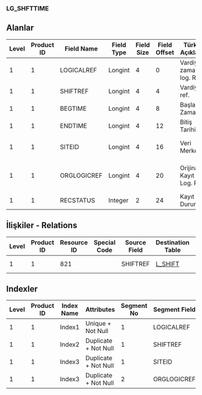 ### LG_SHFTTIME

## Alanlar

**Level**|**Product ID**|**Field Name**|**Field Type**|**Field Size**|**Field Offset**|**Türkçe Açıklama**|**Expression**
-----|-----|-----|-----|-----|-----|-----|-----
1|1|LOGICALREF|Longint|4|0|Vardiya zamanı log. Ref.|Shift Time Logical Reference
1|1|SHIFTREF|Longint|4|4|Vardiya ref.|Shift Reference
1|1|BEGTIME|Longint|4|8|Başlangıç Zamanı|Beginning Time
1|1|ENDTIME|Longint|4|12|Bitiş Tarihi|End Time
1|1|SITEID|Longint|4|16|Veri Merkezi|Data Processing Site
1|1|ORGLOGICREF|Longint|4|20|Orijinal Kayıt Log. Ref.|Original Record Logical Reference
1|1|RECSTATUS|Integer|2|24|Kayıt Durumu|Record Status

## İlişkiler - Relations
**Level**|**Product ID**|**Resource ID**|**Special Code**|**Source Field**|**Destination Table**|**Destination Field**|**Relation Type**|**Extra Condition**
-----|-----|-----|-----|-----|-----|-----|-----|-----
1|1|821||SHIFTREF|[L_SHIFT](../LG_SHIFT "L_SHIFT")|LOGICALREF|one-to-one|

## Indexler
**Level**|**Product ID**|**Index Name**|**Attributes**|**Segment No**|**Segment Field**|**Sense**
-----|-----|-----|-----|-----|-----|-----
1|1|Index1|Unique + Not Null|1|LOGICALREF|Ascending
1|1|Index2|Duplicate + Not Null|1|SHIFTREF|Ascending
1|1|Index3|Duplicate + Not Null|1|SITEID|Ascending
1|1|Index3|Duplicate + Not Null|2|ORGLOGICREF|Ascending
